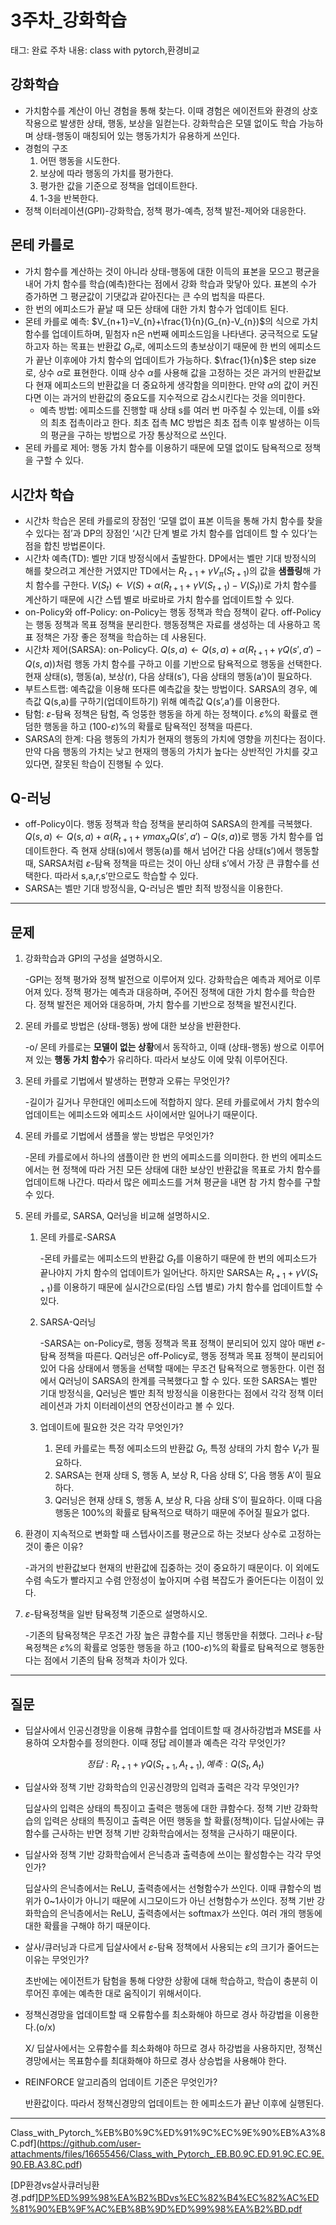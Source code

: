 # 3주차_강화학습

태그: 완료
주차 내용: class with pytorch,환경비교

## 강화학습

- 가치함수를 계산이 아닌 경험을 통해 찾는다. 이때 경험은 에이전트와 환경의 상호작용으로 발생한 상태, 행동, 보상을 일컫는다. 강화학습은 모델 없이도 학습 가능하며 상태-행동이 매칭되어 있는 행동가치가 유용하게 쓰인다.
- 경험의 구조
    1. 어떤 행동을 시도한다.
    2. 보상에 따라 행동의 가치를 평가한다.
    3. 평가한 값을 기준으로 정책을 업데이트한다.
    4. 1-3을 반복한다. 
- 정책 이터레이션(GPI)-강화학습, 정책 평가-예측, 정책 발전-제어와 대응한다.

## 몬테 카를로

- 가치 함수를 계산하는 것이 아니라 상태-행동에 대한 이득의 표본을 모으고 평균을 내어 가치 함수를 학습(예측)한다는 점에서 강화 학습과 맞닿아 있다. 표본의 수가 증가하면 그 평균값이 기댓값과 같아진다는 큰 수의 법칙을 따른다.
- 한 번의 에피소드가 끝날 때 모든 상태에 대한 가치 함수가 업데이트 된다.
- 몬테 카를로 예측:  $V_{n+1}=V_{n}+\frac{1}{n}(G_{n}-V_{n})$의 식으로 가치함수를 업데이트하며, 밑첨자 n은 n번째 에피소드임을 나타낸다. 궁극적으로 도달하고자 하는 목표는 반환값 $G_{n}$로, 에피소드의 총보상이기 때문에 한 번의 에피소드가 끝난 이후에야 가치 함수의 업데이트가 가능하다. $\frac{1}{n}$은 step size로, 상수 $\alpha$로 표현한다. 이때 상수 $\alpha$를 사용해 값을 고정하는 것은 과거의 반환값보다 현재 에피소드의 반환값을 더 중요하게 생각함을 의미한다. 만약 $\alpha$의 값이 커진다면 이는 과거의 반환값의 중요도를 지수적으로 감소시킨다는 것을 의미한다.
    - 예측 방법: 에피소드를 진행할 때 상태 s를 여러 번 마주칠 수 있는데, 이를 s와의 최초 접촉이라고 한다. 최초 접촉 MC 방법은 최초 접촉 이후 발생하는 이득의 평균을 구하는 방법으로 가장 통상적으로 쓰인다.
- 몬테 카를로 제어: 행동 가치 함수를 이용하기 때문에 모델 없이도 탐욕적으로 정책을 구할 수 있다.

## 시간차 학습

- 시간차 학습은 몬테 카를로의 장점인 ‘모델 없이 표본 이득을 통해 가치 함수를 찾을 수 있다는 점’과 DP의 장점인 ‘시간 단계 별로 가치 함수를 업데이트 할 수 있다’는 점을 합친 방법론이다.
- 시간차 예측(TD): 벨만 기대 방정식에서 출발한다. DP에서는 벨만 기대 방정식의 해를 찾으려고 계산한 거였지만 TD에서는 $R_{t+1}+\gamma V_{\pi}(S_{t+1})$의 값을 **샘플링**해 가치 함수를 구한다.  $V(S_{t})←V(S_{})+\alpha (R_{t+1}+\gamma V(S_{t+1})-V(S_{t}))$로 가치 함수를 계산하기 때문에 시간 스텝 별로 바로바로 가치 함수를 업데이트할 수 있다.
- on-Policy와 off-Policy: on-Policy는 행동 정책과 학습 정책이 같다. off-Policy는 행동 정책과 목표 정책을 분리한다. 행동정책은 자료를 생성하는 데 사용하고 목표 정책은 가장 좋은 정책을 학습하는 데 사용된다.
- 시간차 제어(SARSA): on-Policy다. $Q(s,a)←Q(s,a)+\alpha (R_{t+1}+\gamma Q(s',a')-Q(s,a))$처럼 행동 가치 함수를 구하고 이를 기반으로 탐욕적으로 행동을 선택한다. 현재 상태(s), 행동(a), 보상(r), 다음 상태(s’), 다음 상태의 행동(a’)이 필요하다.
- 부트스트랩: 예측값을 이용해 또다른 예측값을 찾는 방법이다. SARSA의 경우, 예측값 Q(s,a)를 구하기(업데이트하기) 위해 예측값 Q(s’,a’)를 이용한다.
- 탐험:  $\varepsilon$-탐욕 정책은 탐험, 즉 엉뚱한 행동을 하게 하는 정책이다. $\varepsilon$%의 확률로 랜덤한 행동을 하고 (100-$\varepsilon$)%의 확률로 탐욕적인 정책을 따른다.
- SARSA의 한계: 다음 행동의 가치가 현재의 행동의 가치에 영향을 끼친다는 점이다. 만약 다음 행동의 가치는 낮고 현재의 행동의 가치가 높다는 상반적인 가치를 갖고 있다면, 잘못된 학습이 진행될 수 있다.

## Q-러닝

- off-Policy이다. 행동 정책과 학습 정책을 분리하여 SARSA의 한계를 극복했다. $Q(s,a)←Q(s,a)+\alpha (R_{t+1}+\gamma max_{a}Q(s',a')-Q(s,a))$로 행동 가치 함수를 업데이트한다. 즉 현재 상태(s)에서 행동(a)를 해서 넘어간 다음 상태(s’)에서 행동할 때, SARSA처럼 $\varepsilon$-탐욕 정책을 따르는 것이 아닌 상태 s’에서 가장 큰 큐함수를 선택한다. 따라서 s,a,r,s’만으로도 학습할 수 있다.
- SARSA는 벨만 기대 방정식을, Q-러닝은 벨만 최적 방정식을 이용한다.

---

## 문제

1. 강화학습과 GPI의 구성을 설명하시오. 
    
    -GPI는 정책 평가와 정책 발전으로 이루어져 있다. 강화학습은 예측과 제어로 이루어져 있다. 정책 평가는 예측과 대응하며, 주어진 정책에 대한 가치 함수를 학습한다. 정책 발전은 제어와 대응하며, 가치 함수를 기반으로 정책을 발전시킨다. 
    
2. 몬테 카를로 방법은 (상태-행동) 쌍에 대한 보상을 반환한다.
    
    -o/ 몬테 카를로는 **모델이 없는 상황**에서 동작하고, 이때 (상태-행동) 쌍으로 이루어져 있는 **행동 가치 함수**가 유리하다. 따라서 보상도 이에 맞춰 이루어진다. 
    
3. 몬테 카를로 기법에서 발생하는 편향과 오류는 무엇인가?
    
    -길이가 길거나 무한대인 에피소드에 적합하지 않다. 몬테 카를로에서 가치 함수의 업데이트는 에피소드와 에피소드 사이에서만 일어나기 때문이다. 
    
4. 몬테 카를로 기법에서 샘플을 쌓는 방법은 무엇인가?
    
    -몬테 카를로에서 하나의 샘플이란 한 번의 에피소드를 의미한다. 한 번의 에피소드에서는 현 정책에 따라 거친 모든 상태에 대한 보상인 반환값을 목표로 가치 함수를 업데이트해 나간다. 따라서 많은 에피소드를 거쳐 평균을 내면 참 가치 함수를 구할 수 있다. 
    
5. 몬테 카를로, SARSA, Q러닝을 비교해 설명하시오.
    1. 몬테 카를로-SARSA
        
        -몬테 카를로는 에피소드의 반환값 $G_{t}$를 이용하기 때문에 한 번의 에피소드가 끝나야지 가치 함수의 업데이트가 일어난다. 하지만 SARSA는 $R_{t+1}+\gamma V(S_{t+1})$를 이용하기 때문에 실시간으로(타임 스텝 별로) 가치 함수를 업데이트할 수 있다. 
        
    2. SARSA-Q러닝
        
        -SARSA는 on-Policy로, 행동 정책과 목표 정책이 분리되어 있지 않아 매번 $\varepsilon$-탐욕 정책을 따른다. Q러닝은 off-Policy로, 행동 정책과 목표 정책이 분리되어 있어 다음 상태에서 행동을 선택할 때에는 무조건 탐욕적으로 행동한다. 이런 점에서 Q러닝이 SARSA의 한계를 극복했다고 할 수 있다. 또한 SARSA는 벨만 기대 방정식을, Q러닝은 벨만 최적 방정식을 이용한다는 점에서 각각 정책 이터레이션과 가치 이터레이션의 연장선이라고 볼 수 있다. 
        
    3. 업데이트에 필요한 것은 각각 무엇인가?
        1. 몬테 카를로는 특정 에피소드의 반환값 $G_{t}$, 특정 상태의 가치 함수 $V_{t}$가 필요하다. 
        2. SARSA는 현재 상태 S, 행동 A, 보상 R, 다음 상태 S’, 다음 행동 A’이 필요하다. 
        3. Q러닝은 현재 상태 S, 행동 A, 보상 R, 다음 상태 S’이 필요하다. 이때 다음 행동은 100%의 확률로 탐욕적으로 택하기 때문에 주어질 필요가 없다. 
6. 환경이 지속적으로 변화할 때 스텝사이즈를 평균으로 하는 것보다 상수로 고정하는 것이 좋은 이유?
    
    -과거의 반환값보다 현재의 반환값에 집중하는 것이 중요하기 때문이다. 이 외에도 수렴 속도가 빨라지고 수렴 안정성이 높아지며 수렴 복잡도가 줄어든다는 이점이 있다. 
    
7. $\varepsilon$-탐욕정책을 일반 탐욕정책 기준으로 설명하시오.
    
    -기존의 탐욕정책은 무조건 가장 높은 큐함수를 지닌 행동만을 취했다. 그러나 $\varepsilon$-탐욕정책은 $\varepsilon$%의 확률로 엉뚱한 행동을 하고 (100-$\varepsilon$)%의 확률로 탐욕적으로 행동한다는 점에서 기존의 탐욕 정책과 차이가 있다. 
    

---

## 질문

- 딥살사에서 인공신경망을 이용해 큐함수를 업데이트할 때 경사하강법과 MSE를 사용하여 오차함수를 정의한다. 이때 정답 레이블과 예측은 각각 무엇인가?
    
    $$
    정답: R_{t+1}+\gamma Q(S_{t+1}, A_{t+1}), 예측: Q(S_{t}, A_{t})
    $$
    
- 딥살사와 정책 기반 강화학습의 인공신경망의 입력과 출력은 각각 무엇인가?
    
    딥살사의 입력은 상태의 특징이고 출력은 행동에 대한 큐함수다. 정책 기반 강화학습의 입력은 상태의 특징이고 출력은 어떤 행동을 할 확률(정책)이다. 딥살사에는 큐함수를 근사하는 반면 정책 기반 강화학습에서는 정책을 근사하기 때문이다. 
    
- 딥살사와 정책 기반 강화학습에서 은닉층과 출력층에 쓰이는 활성함수는 각각 무엇인가?
    
    딥살사의 은닉층에서는 ReLU, 출력층에서는 선형함수가 쓰인다. 이때 큐함수의 범위가 0~1사이가 아니기 때문에 시그모이드가 아닌 선형함수가 쓰인다. 정책 기반 강화학습의 은닉층에서는 ReLU, 출력층에서는 softmax가 쓰인다. 여러 개의 행동에 대한 확률을 구해야 하기 때문이다. 
    
- 살사/큐러닝과 다르게 딥살사에서 $\varepsilon$-탐욕 정책에서 사용되는 $\varepsilon$의 크기가 줄어드는 이유는 무엇인가?
    
    초반에는 에이전트가 탐험을 통해 다양한 상황에 대해 학습하고, 학습이 충분히 이루어진 후에는 예측한 대로 움직이기 위해서이다. 
    
- 정책신경망을 업데이트할 때 오류함수를 최소화해야 하므로 경사 하강법을 이용한다.(o/x)
    
    X/ 딥살사에서는 오류함수를 최소화해야 하므로 경사 하강법을 사용하지만, 정책신경망에서는 목표함수를 최대화해야 하므로 경사 상승법을 사용해야 한다. 
    
- REINFORCE 알고리즘의 업데이트 기준은 무엇인가?
    
    반환값이다. 따라서 정책신경망의 업데이트는 한 에피소드가 끝난 이후에 실행된다. 
    

---

Class_with_Pytorch_%EB%B0%9C%ED%91%9C%EC%9E%90%EB%A3%8C.pdf](https://github.com/user-attachments/files/16655456/Class_with_Pytorch_.EB.B0.9C.ED.91.9C.EC.9E.90.EB.A3.8C.pdf)

[DP환경vs살사큐러닝환경.pdf][DP%ED%99%98%EA%B2%BDvs%EC%82%B4%EC%82%AC%ED%81%90%EB%9F%AC%EB%8B%9D%ED%99%98%EA%B2%BD.pdf](https://github.com/user-attachments/files/16655458/DP.ED.99.98.EA.B2.BDvs.EC.82.B4.EC.82.AC.ED.81.90.EB.9F.AC.EB.8B.9D.ED.99.98.EA.B2.BD.pdf)
